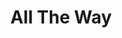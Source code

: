 ---
layout: music
title: All The Way
aif: "/music/AAGreene_AllTheWay.aif"
mp3: "/music/AAGreene_AllTheWay.mp3"
ogg: "/music/AAGreene_AllTheWay.ogg"
---
